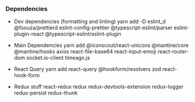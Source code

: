 ### Dependencies

- Dev dependencies (formatting and linting)
  yarn add -D eslint_d @fsouza/prettierd eslint-config-prettier @typescript-eslint/parser eslint-plugin-react @typescript-eslint/eslint-plugin

- Main Dependencies
  yarn add @iconscout/react-unicons @mantine/core @mantine/hooks axios react-file-base64 react-input-emoji react-router-dom socket.io-client timeago.js

- React Query
  yarn add react-query @hookform/resolvers zod react-hook-form

- Redux stuff
  react-redux redux redux-devtools-extension redux-logger redux-persist redux-thunk
